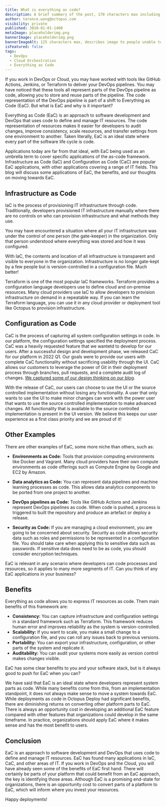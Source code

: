```yaml
---
title: What is everything as code?
description: A brief summary of the post, 170 characters max including spaces.
author: terence.wong@octopus.com
visibility: private
published: 3020-01-01-1400
metaImage: placeholderimg.png
bannerImage: placeholderimg.png
bannerImageAlt: 125 characters max, describes image to people unable to see it.
isFeatured: false
tags:
  - DevOps
  - Cloud Orchestration
  - Everything as Code
---
```


<!-- see https://github.com/OctopusDeploy/blog/blob/master/tags.txt for a comprehensive list of tags -->

If you work in DevOps or Cloud, you may have worked with tools like GitHub Actions, Jenkins, or Terraform to deliver your DevOps pipelines. You may have noticed that these tools all represent parts of the DevOps pipeline as code, allowing you to store and reuse parts of the pipeline. The code representation of the DevOps pipeline is part of a shift to Everything as Code (EaC). But what is EaC and why is it important? 

Everything as Code (EaC) is an approach to software development and DevOps that uses code to define and manage IT resources. The code representation of resources makes it easier for developers to audit changes, improve consistency, scale resources, and transfer settings from one environment to another. Taken literally, EaC is an ideal state where every part of the software life cycle is code. 

Applications today are far from that ideal, with EaC being used as an umbrella term to cover specific applications of the as-code framework. Infrastructure as Code (IaC) and Configuration as Code (CaC) are popular EaC applications, with other applications covering a range of IT fields. This blog will discuss some applications of EaC, the benefits, and our thoughts on moving towards EaC.


## Infrastructure as Code

IaC is the process of provisioning IT infrastructure through code. Traditionally, developers provisioned IT infrastructure manually where there are no controls on who can provision infrastructure and what methods they use.

You may have encountered a situation where all your IT infrastructure was under the control of one person (the gate-keeper) in the organization. Only that person understood where everything was stored and how it was configured. 

With IaC, the contents and location of all infrastructure is transparent and visible to everyone in the organization. Infrastructure is no longer gate-kept by a few people but is version-controlled in a configuration file. Much better!

Terraform is one of the most popular IaC frameworks. Terraform provides a configuration language developers use to define cloud and on-premise resources. Many cloud providers use IaC to allow developers to provision infrastructure on demand in a repeatable way. If you can learn the Terraform language, you can use it in any cloud provider or deployment tool like Octopus to provision infrastructure. 

## Configuration as Code

CaC is the process of capturing all system configuration settings in code. In our platform, the configuration settings specified the deployment process. CaC was a heavily requested feature that we wantetd to develop for our users. After a successful design and development phase, we released CaC for our platform in 2022 Q1. Our goals were to provide our users with complete CaC functionality without sacrificing usability through the UI. CaC allows our customers to leverage the power of Git in their deployment process through branches, pull requests, and a complete audit log of changes. [We captured some of our design thinking on our blog](https://octopus.com/blog/shaping-config-as-code).

With the release of CaC, our users can choose to use the UI or the source controlled implementation without losing any functionality. A user that only wants to use the UI to make minor changes can work with the power user that wants to use the source controlled implementation to make advanced changes. All functionality that is available to the source controlled implementation is present in the UI version. We believe this keeps our user experience as a first class priority and we are proud of it!

## Other Examples

There are other examples of EaC, some more niche than others, such as:

- **Environments as Code:** Tools that provision computing environments like Docker and Vagrant. Many cloud providers have their own compute environments as code offerings such as Compute Engine by Google and EC2 by Amazon.

- **Data analytics as Code:** You can represent data pipelines and machine learning processes as code. This allows data analytics components to be ported from one project to another.

- **DevOps pipelines as Code:** Tools like GitHub Actions and Jenkins represent DevOps pipelines as code. When code is pushed, a process is triggered to built the repository and produce an artefact or deploy a release.

- **Security as Code:** If you are managing a cloud environment, you are going to be concerned about security. Security as code allows security data such as roles and permissions to be represented in a configuration file. You should take care when applying this to sensitive data such as passwords. If sensitive data does need to be as code, you should consider encryption techniques.

EaC is relevant in any scenario where developers can code processes and resources, so it applies to many more segments of IT. Can you think of any EaC applications in your business? 

## Benefits

Everything as code allows you to express IT resources as code. Them main benefits of this framework are:

- **Consistency:** You can capture infrastructure and configuration settings in a standard framework such as Terraform. This framework reduces human error and improves reliability as the system is version-controlled.
- **Scalability:** If you want to scale, you make a small change to a configuration file, and you can roll any issues back to previous versions.
- **Portability:** You can export your infrastructure, configuration, or other parts of the system and replicate it.
- **Auditability:** You can audit your systems more easily as version control makes changes visible.

EaC has some clear benefits to you and your software stack, but is it always good to push for EaC when you can?

We have said that EaC is an ideal state where developers represent system parts as code. While many benefits come from this, from an implementation standpoint, it does not always make sense to move a system towards EaC. While deployments as code in Octopus Deploy had significant benefits, there are diminishing returns on converting other platform parts to EaC. There is always an opportunity cost in developing an additional EaC feature compared with other features that organizations could develop in the same timeframe. In practice, organizations should apply EaC where it makes sense and has the most benefit to users.

## Conclusion

EaC is an approach to software development and DevOps that uses code to define and manage IT resources. EaC has found many applications in IaC, CaC, and other areas of IT. If you work in DevOps and the Cloud, you will have already seen some of the benefits of EaC first hand. There will certainly be parts of your platform that could benefit from an EaC approach, the key is identifying those areas. Although EaC is a promising end-state for organizations, there is an opportunity cost to convert parts of a platform to EaC, which will inform where you invest your resources.

Happy deployments!
